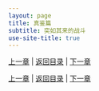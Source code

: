 ```yaml
---
layout: page
title: 真鉴篇
subtitle: 突如其来的战斗
use-site-title: true
---
```



[上一章](/Novels/Rec/dangerous-man) | [返回目录](/Novels/Rec/index) | [下一章](/Novels/Rec/zhenjian-ability)



[上一章](/Novels/Rec/dangerous-man) | [返回目录](/Novels/Rec/index) | [下一章](/Novels/Rec/zhenjian-ability)






